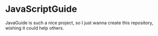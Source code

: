 # JavaScriptGuide
JavaGuide is such a nice project, so I just wanna create this repository, wishing it could help others.
